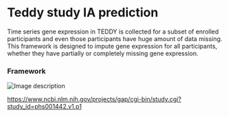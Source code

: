 # Teddy study IA prediction

Time series gene expression in TEDDY is collected for a subset of enrolled participants and even those participants have huge amount of data missing. This framework is designed to impute gene expression for all participants, whether they have partially or completely missing gene expression.     

### **Framework**

![Image description](https://github.com/compbiolabucf/omicsGAN/blob/main/netflow-1.png)

https://www.ncbi.nlm.nih.gov/projects/gap/cgi-bin/study.cgi?study_id=phs001442.v1.p1
